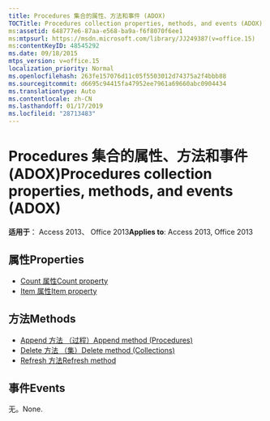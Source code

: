 ```yaml
---
title: Procedures 集合的属性、方法和事件 (ADOX)
TOCTitle: Procedures collection properties, methods, and events (ADOX)
ms:assetid: 648777e6-87aa-e568-ba9a-f6f8070f6ee1
ms:mtpsurl: https://msdn.microsoft.com/library/JJ249387(v=office.15)
ms:contentKeyID: 48545292
ms.date: 09/18/2015
mtps_version: v=office.15
localization_priority: Normal
ms.openlocfilehash: 263fe157076d11c05f5503012d74375a2f4bbb88
ms.sourcegitcommit: d6695c94415fa47952ee7961a69660abc0904434
ms.translationtype: Auto
ms.contentlocale: zh-CN
ms.lasthandoff: 01/17/2019
ms.locfileid: "28713483"
---
```

# <a name="procedures-collection-properties-methods-and-events-adox"></a><span data-ttu-id="383bf-102">Procedures 集合的属性、方法和事件 (ADOX)</span><span class="sxs-lookup"><span data-stu-id="383bf-102">Procedures collection properties, methods, and events (ADOX)</span></span>

<span data-ttu-id="383bf-103">**适用于**： Access 2013、 Office 2013</span><span class="sxs-lookup"><span data-stu-id="383bf-103">**Applies to**: Access 2013, Office 2013</span></span>

## <a name="properties"></a><span data-ttu-id="383bf-104">属性</span><span class="sxs-lookup"><span data-stu-id="383bf-104">Properties</span></span>

- [<span data-ttu-id="383bf-105">Count 属性</span><span class="sxs-lookup"><span data-stu-id="383bf-105">Count property</span></span>](count-property-ado.md)
- [<span data-ttu-id="383bf-106">Item 属性</span><span class="sxs-lookup"><span data-stu-id="383bf-106">Item property</span></span>](item-property-ado.md)

## <a name="methods"></a><span data-ttu-id="383bf-107">方法</span><span class="sxs-lookup"><span data-stu-id="383bf-107">Methods</span></span>

- [<span data-ttu-id="383bf-108">Append 方法 （过程）</span><span class="sxs-lookup"><span data-stu-id="383bf-108">Append method (Procedures)</span></span>](append-method-adox-procedures.md)
- [<span data-ttu-id="383bf-109">Delete 方法 （集）</span><span class="sxs-lookup"><span data-stu-id="383bf-109">Delete method (Collections)</span></span>](delete-method-adox-collections.md)
- [<span data-ttu-id="383bf-110">Refresh 方法</span><span class="sxs-lookup"><span data-stu-id="383bf-110">Refresh method</span></span>](refresh-method-ado.md)

## <a name="events"></a><span data-ttu-id="383bf-111">事件</span><span class="sxs-lookup"><span data-stu-id="383bf-111">Events</span></span>

<span data-ttu-id="383bf-112">无。</span><span class="sxs-lookup"><span data-stu-id="383bf-112">None.</span></span>

